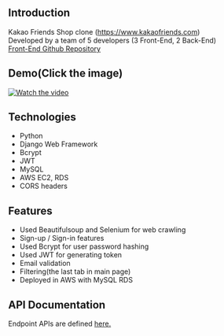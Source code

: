 ## Introduction
Kakao Friends Shop clone (https://www.kakaofriends.com)<br>
Developed by a team of 5 developers (3 Front-End, 2 Back-End)<br>
[Front-End Github Repository](https://github.com/wecode-bootcamp-korea/kakao-frontend)

## Demo(Click the image)
[![Watch the video](https://images.velog.io/images/zoeyul/post/043588c7-2ad1-4dd3-a726-64aa5ff4a6a3/Screen%20Shot%202020-05-04%20at%208.51.31%20PM.png)](https://youtu.be/HObgKbCabHo)

## Technologies
- Python
- Django Web Framework
- Bcrypt
- JWT
- MySQL
- AWS EC2, RDS
- CORS headers

## Features
- Used Beautifulsoup and Selenium for web crawling
- Sign-up / Sign-in features
- Used Bcrypt for user password hashing
- Used JWT for generating token
- Email validation
- Filtering(the last tab in main page)
- Deployed in AWS with MySQL RDS

## API Documentation
Endpoint APIs are defined <a href="https://documenter.getpostman.com/view/11221062/Szmb7f7t" target="_blank">here.</a>
